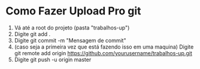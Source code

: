 # Como Fazer Upload Pro git

1) Vá até a root do projeto (pasta "trabalhos-up")
2) Digite git add .
3) Digite git commit -m "Mensagem de commit"
4) (caso seja a primeira vez que está fazendo isso em uma maquina) Digite git remote add origin https://github.com/yourusername/trabalhos-up.git
5) Digite git push -u origin master
